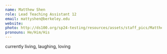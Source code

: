 ```yaml
---
name: Matthew Shen
role: Lead Teaching Assistant 12
email: mattyshen@berkeley.edu
website:
photo: http://ds100.org/sp24-testing/resources/assets/staff_pics/Matthew_Shen.png
pronouns: He/Him/His
---
```


currently living, laughing, loving
